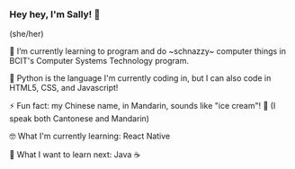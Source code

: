 ### Hey hey, I'm Sally! 👋
(she/her)


🌱 I’m currently learning to program and do \~schnazzy\~ computer things in BCIT's Computer Systems Technology program.

🐍 Python is the language I'm currently coding in, but I can also code in HTML5, CSS, and Javascript!

⚡ Fun fact: my Chinese name, in Mandarin, sounds like "ice cream"! 🍦 (I speak both Cantonese and Mandarin)

🤓 What I'm currently learning: React Native

📝 What I want to learn next: Java ☕
